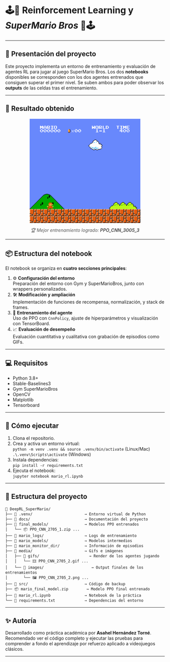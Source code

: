 
# 🕹️👾 Reinforcement Learning y *SuperMario Bros* 👾🕹️

---

## 🎯 Presentación del proyecto

Este proyecto implementa un entorno de entrenamiento y evaluación de agentes RL para jugar al juego SuperMario Bros.
Los dos **notebooks** disponibles se corresponden con los dos agentes entrenados que consiguen superar el primer nivel. 
Se suben ambos para poder observar los **outputs** de las celdas tras el entrenamiento.


---

## 🏁 Resultado obtenido

<figure style="text-align: center; margin-top: 20px;">
  <img src="./media/gifs/PPO_CNN_3005_3.gif" alt="Mejor entrenamiento logrado" width="350">
  <figcaption style="font-style: italic; color: #555; margin-top: 10px;">
    🏆 Mejor entrenamiento logrado: <strong>PPO_CNN_3005_3</strong>
  </figcaption>
</figure>

---

## 📦 Estructura del notebook

El notebook se organiza en **cuatro secciones principales**:

1. ⚙️ **Configuración del entorno**  
   Preparación del entorno con Gym y SuperMarioBros, junto con wrappers personalizados.
2. 🛠️ **Modificación y ampliación**  
   Implementación de funciones de recompensa, normalización, y stack de frames.
3. 🧠 **Entrenamiento del agente**  
   Uso de PPO con `CnnPolicy`, ajuste de hiperparámetros y visualización con TensorBoard.
4. 📈 **Evaluación de desempeño**  
   Evaluación cuantitativa y cualitativa con grabación de episodios como GIFs.

---

## 💻 Requisitos

- Python 3.8+
- Stable-Baselines3
- Gym SuperMarioBros
- OpenCV
- Matplotlib
- Tensorboard

---

## 🚀 Cómo ejecutar

1. Clona el repositorio.
2. Crea y activa un entorno virtual:  
   `python -m venv .venv && source .venv/bin/activate` (Linux/Mac)  
   `.\.venv\Scripts\activate` (Windows)
3. Instala dependencias:  
   `pip install -r requirements.txt`
4. Ejecuta el notebook:  
   `jupyter notebook mario_rl.ipynb`

---

## 📂 Estructura del proyecto

```
📁 DeepRL_SuperMario/
├── 📁 .venv/                  	   → Entorno virtual de Python
├── 📁 docs/                   	   → Documentación del proyecto
├── 📁 final_models/           	   → Modelos PPO entrenados 
│   └── 📦 PPO_CNN_2705_1.zip ...
├── 📁 mario_logs/             	   → Logs de entrenamiento
├── 📁 mario_models/           	   → Modelos intermedios 
├── 📁 mario_monitor_dir/      	   → Información de episodios
├── 📁 media/                  	   → Gifs e imágenes 
│   ├── 📁 gifs/    			         → Render de los agentes jugando
│   │   └──	🎞️ PPO_CNN_2705_2.gif ...	
│   └── 📁 images/    			      → Output finales de los entrenamientos
│       └──	🖼️ PPO_CNN_2705_2.png ...
├── 📁 src/                    	   → Código de backup
├── 📦 mario_final_model.zip   	   → Modelo PPO final entrenado
├── 📓 mario_rl.ipynb           	   → Notebook de la práctica
└── 📄 requirements.txt        	   → Dependencias del entorno

```

---

## ✨ Autoría

Desarrollado como práctica académica por **Asahel Hernández Torné**. Recomendado ver el código completo y ejecutar las pruebas para comprender a fondo el aprendizaje por refuerzo aplicado a videojuegos clásicos.

---
